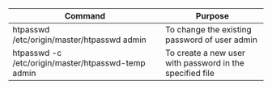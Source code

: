 |Command|Purpose|
|----|----|
|htpasswd /etc/origin/master/htpasswd admin|To change the existing password of user admin|
|htpasswd -c /etc/origin/master/htpasswd-temp admin|To create a new user with password in the specified file|
